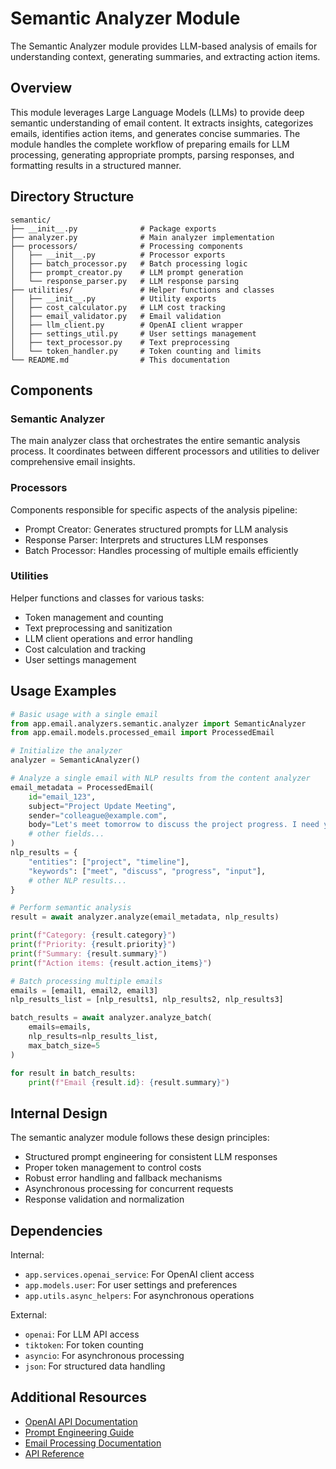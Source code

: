 # Semantic Analyzer Module

The Semantic Analyzer module provides LLM-based analysis of emails for understanding context, generating summaries, and extracting action items.

## Overview

This module leverages Large Language Models (LLMs) to provide deep semantic understanding of email content. It extracts insights, categorizes emails, identifies action items, and generates concise summaries. The module handles the complete workflow of preparing emails for LLM processing, generating appropriate prompts, parsing responses, and formatting results in a structured manner.

## Directory Structure

```
semantic/
├── __init__.py              # Package exports
├── analyzer.py              # Main analyzer implementation
├── processors/              # Processing components
│   ├── __init__.py          # Processor exports
│   ├── batch_processor.py   # Batch processing logic
│   ├── prompt_creator.py    # LLM prompt generation
│   └── response_parser.py   # LLM response parsing
├── utilities/               # Helper functions and classes
│   ├── __init__.py          # Utility exports
│   ├── cost_calculator.py   # LLM cost tracking
│   ├── email_validator.py   # Email validation
│   ├── llm_client.py        # OpenAI client wrapper
│   ├── settings_util.py     # User settings management
│   ├── text_processor.py    # Text preprocessing
│   └── token_handler.py     # Token counting and limits
└── README.md                # This documentation
```

## Components

### Semantic Analyzer
The main analyzer class that orchestrates the entire semantic analysis process. It coordinates between different processors and utilities to deliver comprehensive email insights.

### Processors
Components responsible for specific aspects of the analysis pipeline:
- Prompt Creator: Generates structured prompts for LLM analysis
- Response Parser: Interprets and structures LLM responses
- Batch Processor: Handles processing of multiple emails efficiently

### Utilities
Helper functions and classes for various tasks:
- Token management and counting
- Text preprocessing and sanitization
- LLM client operations and error handling
- Cost calculation and tracking
- User settings management

## Usage Examples

```python
# Basic usage with a single email
from app.email.analyzers.semantic.analyzer import SemanticAnalyzer
from app.email.models.processed_email import ProcessedEmail

# Initialize the analyzer
analyzer = SemanticAnalyzer()

# Analyze a single email with NLP results from the content analyzer
email_metadata = ProcessedEmail(
    id="email_123",
    subject="Project Update Meeting",
    sender="colleague@example.com",
    body="Let's meet tomorrow to discuss the project progress. I need your input on the timeline.",
    # other fields...
)
nlp_results = {
    "entities": ["project", "timeline"],
    "keywords": ["meet", "discuss", "progress", "input"],
    # other NLP results...
}

# Perform semantic analysis
result = await analyzer.analyze(email_metadata, nlp_results)

print(f"Category: {result.category}")
print(f"Priority: {result.priority}")
print(f"Summary: {result.summary}")
print(f"Action items: {result.action_items}")

# Batch processing multiple emails
emails = [email1, email2, email3]
nlp_results_list = [nlp_results1, nlp_results2, nlp_results3]

batch_results = await analyzer.analyze_batch(
    emails=emails,
    nlp_results=nlp_results_list,
    max_batch_size=5
)

for result in batch_results:
    print(f"Email {result.id}: {result.summary}")
```

## Internal Design

The semantic analyzer module follows these design principles:
- Structured prompt engineering for consistent LLM responses
- Proper token management to control costs
- Robust error handling and fallback mechanisms
- Asynchronous processing for concurrent requests
- Response validation and normalization

## Dependencies

Internal:
- `app.services.openai_service`: For OpenAI client access
- `app.models.user`: For user settings and preferences
- `app.utils.async_helpers`: For asynchronous operations

External:
- `openai`: For LLM API access
- `tiktoken`: For token counting
- `asyncio`: For asynchronous processing
- `json`: For structured data handling

## Additional Resources

- [OpenAI API Documentation](https://platform.openai.com/docs/api-reference)
- [Prompt Engineering Guide](https://platform.openai.com/docs/guides/prompt-engineering)
- [Email Processing Documentation]({doc}`email_processing`)
- [API Reference]({doc}`api`) 